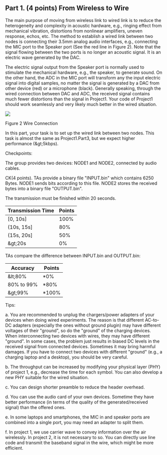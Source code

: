 ## Part 1. (4 points) From Wireless to Wire

The main purpose of moving from wireless link to wired link is to reduce the heterogeneity and complexity in acoustic hardware, e.g., ringing effect from mechanical vibration, distortions from nonlinear amplifiers, uneven response, echos, etc. The method to establish a wired link between two nodes is connecting their 3.5mm analog audio interfaces, e.g., connecting the MIC port to the Speaker port (See the red line in Figure 2). Note that the signal flowing between the two ports is no longer an acoustic signal. It is an electric wave generated by the DAC.

The electric signal output from the Speaker port is normally used to stimulate the mechanical hardware, e.g., the speaker, to generate sound. On the other hand, the ADC in the MIC port will transform any the input electric signal into digital samples, no matter the signal is generated by a DAC from other device (red) or a microphone (black). Generally speaking, through the wired connection between DAC and ADC, the received signal contains much fewer distortions than the signal in Project1. Your code of Project1 should work seamlessly and very likely much better in the wired situation.

![](RackMultipart20220302-4-19oxl2x_html_206c9e6c09362d3b.png)

Figure 2 Wire Connection

In this part, your task is to set up the wired link between two nodes. This task is almost the same as Project1.Part3, but we expect higher performance (\&gt;5kbps).

Checkpoints:

The group provides two devices: NODE1 and NODE2, connected by audio cables.

CK(4 points). TAs provide a binary file &quot;INPUT.bin&quot; which contains 6250 Bytes. NODE1 sends bits according to this file. NODE2 stores the received bytes into a binary file &quot;OUTPUT.bin&quot;.

The transmission must be finished within 20 seconds.

| Transmission Time | Points |
| --- | --- |
| [0, 10s] | 100% |
| (10s, 15s] | 80% |
| (15s, 20s] | 50% |
| \&gt;20s | 0% |

TAs compare the difference between INPUT.bin and OUTPUT.bin:

| Accuracy | Points |
| --- | --- |
| \&lt;80% | \*0% |
| 80% to 99% | \*80% |
| \&gt;99% | \*100% |

Tips:

a. You are recommended to unplug the chargers/power adapters of your devices when doing wired experiments. The reason is that different AC-to-DC adapters (especially the ones without ground plugin) may have different voltages of their &quot;ground&quot;, so do the &quot;ground&quot; of the charging devices. When interconnecting two devices with wires, they may have different &quot;ground&quot;. In some cases, the problem just results in biased DC levels in the received signal from connected devices. Sometimes it may bring harmful damages. If you have to connect two devices with different &quot;ground&quot; (e.g., a charging laptop and a desktop), you should be very careful.

b. The throughput can be increased by modifying your physical layer (PHY) of project 1, e.g., decrease the time for each symbol. You can also develop a new PHY suitable for the wired situation.

c. You can design shorter preamble to reduce the header overhead.

d. You can use the audio card of your own devices. Sometime they have better performance (in terms of the quality of the generated/received signal) than the offered ones.

e. In some laptops and smartphones, the MIC in and speaker ports are combined into a single port, you may need an adapter to split them.

f. In project 1, we use carrier wave to convey information over the air wirelessly. In project 2, it is not necessary to so. You can directly use line code and transmit the baseband signal in the wire, which might be more efficient.
